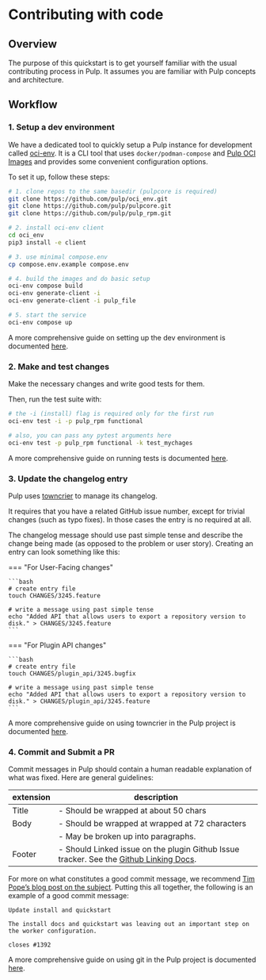 # Contributing with code

## Overview

The purpose of this quickstart is to get yourself familiar with the usual contributing process in Pulp.
It assumes you are familiar with Pulp concepts and architecture.

## Workflow

### 1. Setup a dev environment

We have a dedicated tool to quickly setup a Pulp instance for development called [oci-env](https://github.com/pulp/oci_env).
It is a CLI tool that uses `docker/podman-compose` and [Pulp OCI Images](https://github.com/pulp/pulp-oci-images) and provides some convenient configuration options.

To set it up, follow these steps:

```bash
# 1. clone repos to the same basedir (pulpcore is required)
git clone https://github.com/pulp/oci_env.git
git clone https://github.com/pulp/pulpcore.git
git clone https://github.com/pulp/pulp_rpm.git

# 2. install oci-env client
cd oci_env
pip3 install -e client

# 3. use minimal compose.env
cp compose.env.example compose.env

# 4. build the images and do basic setup
oci-env compose build
oci-env generate-client -i
oci-env generate-client -i pulp_file

# 5. start the service
oci-env compose up 
```

A more comprehensive guide on setting up the dev environment is documented [here](#).

### 2. Make and test changes

Make the necessary changes and write good tests for them.

Then, run the test suite with:

```bash
# the -i (install) flag is required only for the first run
oci-env test -i -p pulp_rpm functional

# also, you can pass any pytest arguments here 
oci-env test -p pulp_rpm functional -k test_mychages
```

A more comprehensive guide on running tests is documented [here](#).

### 3. Update the changelog entry

Pulp uses [towncrier](#) to manage its changelog.

It requires that you have a related GitHub issue number, except for trivial changes (such as typo fixes).
In those cases the entry is no required at all.

The changelog message should use past simple tense and describe the change being made (as opposed to the problem or user story). Creating an entry can look something like this:

=== "For User-Facing changes"

    ```bash
    # create entry file
    touch CHANGES/3245.feature

    # write a message using past simple tense
    echo "Added API that allows users to export a repository version to disk." > CHANGES/3245.feature
    ```

=== "For Plugin API changes"

    ```bash
    # create entry file
    touch CHANGES/plugin_api/3245.bugfix

    # write a message using past simple tense
    echo "Added API that allows users to export a repository version to disk." > CHANGES/plugin_api/3245.feature
    ```

A more comprehensive guide on using towncrier in the Pulp project is documented [here](#).

### 4. Commit and Submit a PR

Commit messages in Pulp should contain a human readable explanation of what was fixed.
Here are general guidelines:

| extension | description                                                                                                                                                                                                                                      |
| --------- | ------------------------------------------------------------------------------------------------------------------------------------------------------------------------------------------------------------------------------------------------ |
| Title     | - Should be wrapped at about 50 chars                                                                                                                                                                                                            |
| Body      | - Should be wrapped at wrapped at 72 characters                                                                                                                                                                                                  |
|           | - May be broken up into paragraphs.                                                                                                                                                                                                              |
| Footer    | - Should Linked issue on the plugin Github Issue tracker. See the [Github Linking Docs](https://docs.github.com/en/issues/tracking-your-work-with-issues/linking-a-pull-request-to-an-issue#linking-a-pull-request-to-an-issue-using-a-keyword). |

For more on what constitutes a good commit message, we recommend [Tim Pope’s blog post on the subject](http://tbaggery.com/2008/04/19/a-note-about-git-commit-messages.html). Putting this all together, the following is an example of a good commit message:

```
Update install and quickstart

The install docs and quickstart was leaving out an important step on
the worker configuration.

closes #1392
```

A more comprehensive guide on using git in the Pulp project is documented [here](#).
